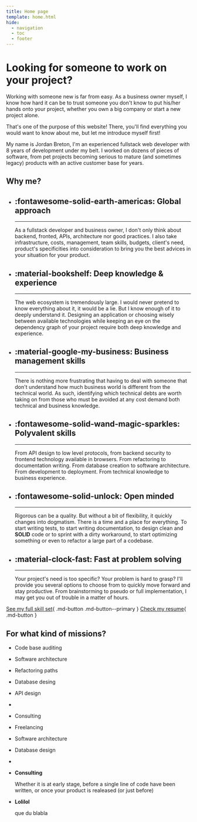 ```yaml
---
title: Home page
template: home.html
hide:
  - navigation
  - toc
  - footer
---
```


# Looking for someone to work on your project?

Working with someone new is far from easy. As a business owner myself, I know how hard it can be to
trust someone you don't know to put his/her hands onto your project, whether you own a big company or
start a new project alone.

That's one of the purpose of this website! There, you'll find everything you would want to know about me,
but let me introduce myself first!

My name is Jordan Breton, I'm an experienced fullstack web developer with 8 years of development under my belt.
I worked on dozens of pieces of software, from pet projects becoming serious to mature (and sometimes legacy) products with an
active customer base for years.

## Why me?

<div class="skills-overview" markdown>

-    ## :fontawesome-solid-earth-americas: **Global approach**

     --------

     As a fullstack developer and business owner, I don't only think about backend, fronted, APIs, architecture nor
     good practices. I also take infrastructure, costs, management, team skills, budgets, client's need, product's specificities
     into consideration to bring you the best advices in your situation for your product.

-    ## :material-bookshelf: **Deep knowledge & experience**

     --------

     The web ecosystem is tremendously large. I would never pretend to know everything about it, it would be a lie. But
     I know enough of it to deeply understand it. Designing an application or choosing wisely between available technologies 
     while keeping an eye on the dependency graph of your project require both deep knowledge and experience.
     
-    ## :material-google-my-business: **Business management skills**

     --------

     There is nothing more frustrating that having to deal with someone that don't understand how much business world is
     different from the technical world. As such, identifying which technical debts are worth taking on from those who must
     be avoided at any cost demand both technical and business knowledge.

-    ## :fontawesome-solid-wand-magic-sparkles: **Polyvalent skills**

     --------

     From API design to low level protocols, from backend security to frontend technology available in browsers. From refactoring 
     to documentation writing. From database creation to software architecture. From development to deployment. From technical
     knowledge to business experience.

-    ## :fontawesome-solid-unlock: **Open minded**

     --------

     Rigorous can be a quality. But without a bit of flexibility, it quickly changes into dogmatism. There is a time and a place for
     everything. To start writing tests, to start writing documentation, to design clean and **SOLID** code or to sprint with a 
     dirty workaround, to start optimizing something or even to refactor a large part of a codebase.

-    ## :material-clock-fast: **Fast at problem solving**

     --------

     Your project's need is too specific? Your problem is hard to grasp? I'll provide you several options to choose from
     to quickly move forward and stay productive. From brainstorming to pseudo or full implementation, I may get you out of trouble
     in a matter of hours.

</div>

<div class="buttons" markdown>

[See my full skill set](/about/skill-set){ .md-button .md-button--primary }
[Check my resume](/about/history){ .md-button }

</div>

## For what kind of missions?

- Code base auditing
- Software architecture
- Refactoring paths
- Database desing
- API design
- 

- Consulting
- Freelancing
- Software architecture
- Database design
- 

<div class="grid" markdown>

-    **Consulting**

     Whether it is at early stage, before a single line of code have been written, or once your product is realeased (or just before)

-    **Lolilol**

     que du blabla

</div>
